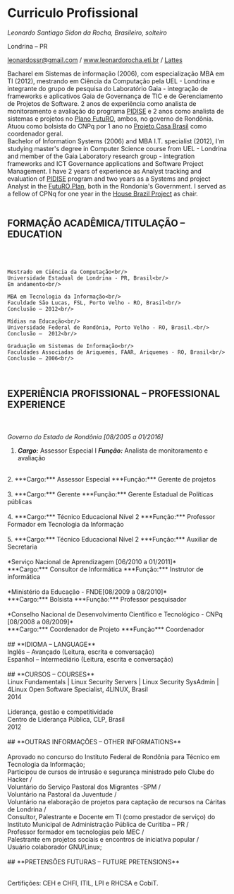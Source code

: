 # Curriculo Profissional

*Leonardo Santiago Sidon da Rocha, Brasileiro, solteiro*

Londrina – PR

leonardossr@gmail.com / www.leonardorocha.eti.br / [Lattes](http://lattes.cnpq.br/6834708558345857)


Bacharel em Sistemas de informação (2006), com especialização MBA em TI (2012), mestrando em Ciência da Computação pela UEL - Londrina e integrante do grupo de pesquisa do Laboratório Gaia - integração de frameworks e aplicativos Gaia de Governança de TIC e de Gerenciamento de Projetos de Software. 2 anos de experiência como analista de monitoramento e avaliação do programa [PIDISE](http://www.bndes.gov.br/SiteBNDES/bndes/bndes_pt/Institucional/Sala_de_Imprensa/Noticias/2012/todas/20120927_rondonia.html) e 2 anos como analista de sistemas e projetos no [Plano FutuRO](http://www.rondonia.ro.gov.br/seas/institucional/plano-futuro/sobre-o-plano-futuro/), ambos, no governo de Rondônia. Atuou como bolsista do CNPq por 1 ano no [Projeto Casa Brasil](https://pt.wikipedia.org/wiki/Projeto_Casa_Brasil) como coordenador geral.
<br/>
Bachelor of Information Systems (2006) and MBA I.T. specialist (2012), I'm studying master's degree in Computer Science course from UEL - Londrina and member of the Gaia Laboratory research group - integration frameworks and ICT Governance applications and Software Project Management. I have 2 years of experience as Analyst tracking and evaluation of [PIDISE](http://www.bndes.gov.br/SiteBNDES/bndes/bndes_pt/Institucional/Sala_de_Imprensa/Noticias/2012/todas/20120927_rondonia.html) program and two years as a Systems and project Analyst in the [FutuRO Plan](http://www.rondonia.ro.gov.br/seas/institucional/plano-futuro/sobre-o-plano-futuro/), both in the Rondonia's Government. I served as a fellow of CPNq for  one year in the [House Brazil Project](https://pt.wikipedia.org/wiki/Projeto_Casa_Brasil) as chair.
<br/><br/>
## **FORMAÇÃO ACADÊMICA/TITULAÇÃO – EDUCATION**
<br/><br/>
```
Mestrado em Ciência da Computação<br/>
Universidade Estadual de Londrina - PR, Brasil<br/>
Em andamento<br/>
```

```
MBA em Tecnologia da Informação<br/>
Faculdade São Lucas, FSL, Porto Velho - RO, Brasil<br/>
Conclusão – 2012<br/>
```

```
Mídias na Educação<br/>
Universidade Federal de Rondônia, Porto Velho - RO, Brasil.<br/>
Conclusão –  2012<br/>
```

```
Graduação em Sistemas de Informação<br/>
Faculdades Associadas de Ariquemes, FAAR, Ariquemes - RO, Brasil<br/>
Conclusão – 2006<br/>
```
<br/>

## **EXPERIÊNCIA PROFISSIONAL – PROFESSIONAL EXPERIENCE**
<br/><br/>
*Governo do Estado de Rondônia [08/2005 a 01/2016]*<br/>
1. ***Cargo:*** Assessor Especial I 		         ***Função:***  Analista de monitoramento e avaliação<br/>
<br/>
2. ***Cargo:*** Assessor Especial 		           ***Função:***  Gerente de projetos<br/>
<br/>
3. ***Cargo:*** Gerente 		                     ***Função:***  Gerente Estadual de Políticas públicas<br/>
<br/>
4. ***Cargo:*** Técnico Educacional Nível 2 		 ***Função:***  Professor Formador em Tecnologia da Informação<br/>
<br/>
5. ***Cargo:*** Técnico Educacional Nível 2 		 ***Função:***  Auxiliar de Secretaria<br/>
<br/>
*Serviço Nacional de Aprendizagem [06/2010 a 01/2011]*<br/>
***Cargo:*** Consultor de Informática	       ***Função:*** Instrutor de informática<br/>
<br/>
*Ministério da Educação - FNDE[08/2009 a 08/2010]*<br/>
***Cargo:*** Bolsista	 		                   ***Função:***  Professor pesquisador<br/>
<br/>
*Conselho Nacional de Desenvolvimento Científico e Tecnológico - CNPq [08/2008 a 08/2009]*<br/>
***Cargo:*** Coordenador de Projeto           ***Função*** Coordenador<br/>
<br/>
## **IDIOMA – LANGUAGE**
<br/>
Inglês – Avançado (Leitura, escrita e conversação)
<br/>
Espanhol – Intermediário (Leitura, escrita e conversação)
<br/><br/>
## **CURSOS  – COURSES**
<br/>
Linux Fundamentals | Linux Security Servers | Linux Security SysAdmin | 4Linux Open Software Specialist, 4LINUX, Brasil<br/>
2014<br/>
<br/>
Liderança, gestão e competitividade<br/>
Centro de Liderança Pública, CLP, Brasil<br/>
2012<br/>
<br/>
## **OUTRAS INFORMAÇÕES – OTHER INFORMATIONS**<br/>
<br/>
Aprovado no concurso do Instituto Federal de Rondônia para Técnico em Tecnologia da Informação;<br/>
Participou de cursos de intrusão e segurança ministrado pelo Clube do Hacker /<br/>
Voluntário do Serviço Pastoral dos Migrantes -SPM /<br/>
Voluntário na Pastoral da Juventude /<br/>
Voluntário na elaboração de projetos para captação de recursos na Cáritas de Londrina /<br/>
Consultor, Palestrante e Docente em TI (como prestador de serviço) do Instituto Municipal de Administração Pública de Curitiba – PR /<br/>
Professor formador em tecnologias pelo MEC /<br/>
Palestrante em projetos sociais e encontros de iniciativa popular /<br/>
Usuário colaborador GNU/Linux;<br/>
<br/>
## **PRETENSÕES FUTURAS – FUTURE PRETENSIONS**<br/><br/>

Certifições: CEH e CHFI, ITIL, LPI e RHCSA e CobiT.
